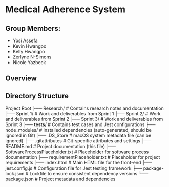 # Medical Adherence System

## Group Members:
* Yosi Assefa
* Kevin Hwangpo
* Kelly Hwangpo
* Zerlyne N-Simons
* Nicole Yazbeck

## Overview

## Directory Structure

Project Root
├── Research/                     # Contains research notes and documentation
├── Sprint 1/                      # Work and deliverables from Sprint 1
├── Sprint 2/                      # Work and deliverables from Sprint 2
├── Sprint 3/                      # Work and deliverables from Sprint 3
├── __tests__/                     # Contains test cases and Jest configurations
├── node_modules/                  # Installed dependencies (auto-generated, should be ignored in Git)
├── .DS_Store                      # macOS system metadata file (can be ignored)
├── .gitattributes                  # Git-specific attributes and settings
├── README.md                       # Project documentation (this file)
├── SoftwareProcessPlaceholder.txt  # Placeholder for software process documentation
├── requirementPlaceholder.txt      # Placeholder for project requirements
├── index.html                      # Main HTML file for the front-end
├── jest.config.js                   # Configuration file for Jest testing framework
├── package-lock.json                # Lockfile to ensure consistent dependency versions
└── package.json                     # Project metadata and dependencies

